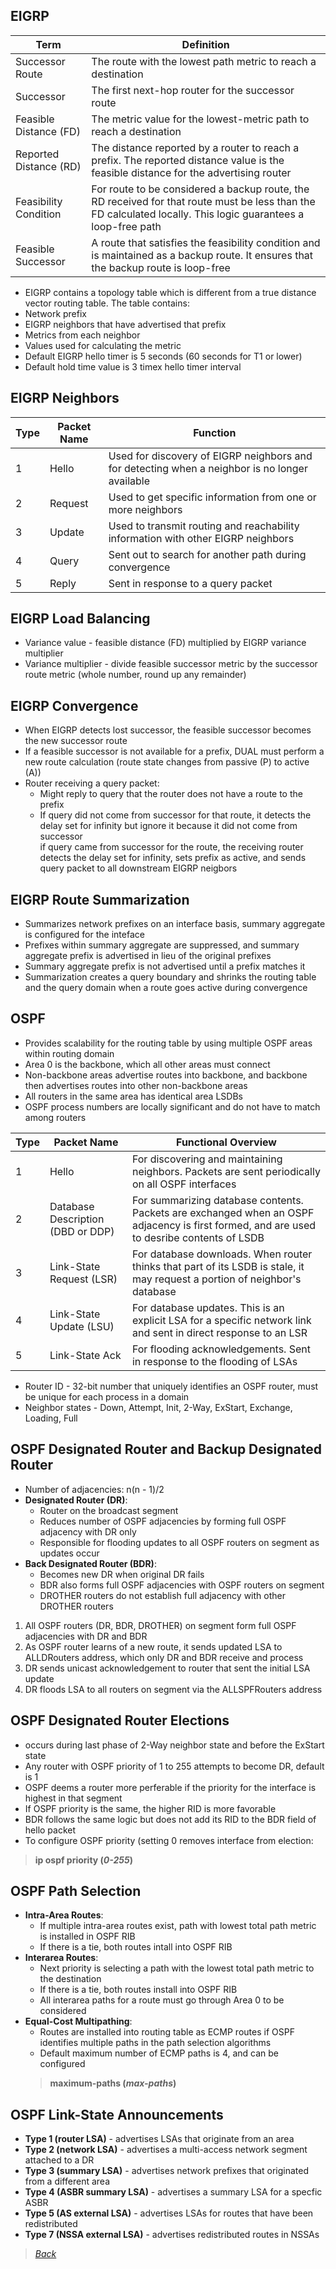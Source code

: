 ## EIGRP
| **Term** | **Definition** |
| --- | --- |
| Successor Route | The route with the lowest path metric to reach a destination |
| Successor | The first next-hop router for the successor route |
| Feasible Distance (FD) | The metric value for the lowest-metric path to reach a destination |
| Reported Distance (RD) | The distance reported by a router to reach a prefix. The reported distance value is the feasible distance for the advertising router |
| Feasibility Condition | For route to be considered a backup route, the RD received for that route must be less than the FD calculated locally. This logic guarantees a loop-free path |
| Feasible Successor | A route that satisfies the feasibility condition and is maintained as a backup route. It ensures that the backup route is loop-free |  

* EIGRP contains a topology table which is different from a true distance vector routing table. The table contains:
 * Network prefix
 * EIGRP neighbors that have advertised that prefix
 * Metrics from each neighbor
 * Values used for calculating the metric
* Default EIGRP hello timer is 5 seconds (60 seconds for T1 or lower)
* Default hold time value is 3 timex hello timer interval


## EIGRP Neighbors  
| **Type** | **Packet Name** | **Function** |
| --- | --- | --- |
| 1 | Hello | Used for discovery of EIGRP neighbors and for detecting when a neighbor is no longer available |
| 2 | Request | Used to get specific information from one or more neighbors |
| 3 | Update | Used to transmit routing and reachability information with other EIGRP neighbors |
| 4 | Query | Sent out to search for another path during convergence |
| 5 | Reply | Sent in response to a query packet |  


## EIGRP Load Balancing  
* Variance value - feasible distance (FD) multiplied by EIGRP variance multiplier  
* Variance multiplier - divide feasible successor metric by the successor route metric (whole number, round up any remainder)  


## EIGRP Convergence  
* When EIGRP detects lost successor, the feasible successor becomes the new successor route  
* If a feasible successor is not available for a prefix, DUAL must perform a new route calculation (route state changes from passive (P) to active (A))  
* Router receiving a query packet:  
  * Might reply to query that the router does not have a route to the prefix  
  * If query did not come from successor for that route, it detects the delay set for infinity but ignore it because it did not come from successor  
 if query came from successor for the route, the receiving router detects the delay set for infinity, sets prefix as active, and sends query packet to all downstream EIGRP neigbors  
 
 
## EIGRP Route Summarization  
* Summarizes network prefixes on an interface basis, summary aggregate is configured for the inteface  
* Prefixes within summary aggregate are suppressed, and summary aggregate prefix is advertised in lieu of the original prefixes  
* Summary aggregate prefix is not advertised until a prefix matches it  
* Summarization creates a query boundary and shrinks the routing table and the query domain when a route goes active during convergence  


## OSPF  
* Provides scalability for the routing table by using multiple OSPF areas within routing domain  
* Area 0 is the backbone, which all other areas must connect  
* Non-backbone areas advertise routes into backbone, and backbone then advertises routes into other non-backbone areas  
* All routers in the same area has identical area LSDBs  
* OSPF process numbers are locally significant and do not have to match among routers  

| **Type** | **Packet Name** | **Functional Overview** |
| --- | --- | --- |
| 1 | Hello | For discovering and maintaining neighbors. Packets are sent periodically on all OSPF interfaces |
| 2 | Database Description (DBD or DDP) | For summarizing database contents. Packets are exchanged when an OSPF adjacency is first formed, and are used to desribe contents of LSDB |
| 3 | Link-State Request (LSR) | For database downloads. When router thinks that part of its LSDB is stale, it may request a portion of neighbor's database |
| 4 | Link-State Update (LSU) | For database updates. This is an explicit LSA for a specific network link and sent in direct response to an LSR |
| 5 | Link-State Ack | For flooding acknowledgements. Sent in response to the flooding of LSAs |  
* Router ID - 32-bit number that uniquely identifies an OSPF router, must be unique for each process in a domain  
* Neighbor states - Down, Attempt, Init, 2-Way, ExStart, Exchange, Loading, Full  


## OSPF Designated Router and Backup Designated Router  
 * Number of adjacencies: n(n - 1)/2  
 * **Designated Router (DR)**:  
   * Router on the broadcast segment  
   * Reduces number of OSPF adjacencies by forming full OSPF adjacency with DR only  
   * Responsible for flooding updates to all OSPF routers on segment as updates occur  
 * **Back Designated Router (BDR)**:  
   * Becomes new DR when original DR fails  
   * BDR also forms full OSPF adjacencies with OSPF routers on segment  
   * DROTHER routers do not establish full adjacency with other DROTHER routers
1. All OSPF routers (DR, BDR, DROTHER) on segment form full OSPF adjacencies with DR and BDR  
2. As OSPF router learns of a new route, it sends updated LSA to ALLDRouters address, which only DR and BDR receive and process  
3. DR sends unicast acknowledgement to router that sent the initial LSA update  
4. DR floods LSA to all routers on segment via the ALLSPFRouters address  


## OSPF Designated Router Elections  
* occurs during last phase of 2-Way neighbor state and before the ExStart state  
* Any router with OSPF priority of 1 to 255 attempts to become DR, default is 1  
* OSPF deems a router more perferable if the priority for the interface is highest in that segment  
* If OSPF priority is the same, the higher RID is more favorable  
* BDR follows the same logic but does not add its RID to the BDR field of hello packet  
* To configure OSPF priority (setting 0 removes interface from election:  
> **ip ospf priority (*0-255*)**  


## OSPF Path Selection  
* **Intra-Area Routes**:  
  * If multiple intra-area routes exist, path with lowest total path metric is installed in OSPF RIB  
  * If there is a tie, both routes intall into OSPF RIB  
* **Interarea Routes**:  
  * Next priority is selecting a path with the lowest total path metric to the destination  
  * If there is a tie, both routes install into OSPF RIB  
  * All interarea paths for a route must go through Area 0 to be considered  
* **Equal-Cost Multipathing**:  
  * Routes are installed into routing table as ECMP routes if OSPF identifies multiple paths in the path selection algorithms  
  * Default maximum number of ECMP paths is 4, and can be configured  
  > **maximum-paths (*max-paths*)**  
  

## OSPF Link-State Announcements  
* **Type 1 (router LSA)** - advertises LSAs that originate from an area  
* **Type 2 (network LSA)** - advertises a multi-access network segment attached to a DR  
* **Type 3 (summary LSA)** - advertises network prefixes that originated from a different area  
* **Type 4 (ASBR summary LSA)** - advertises a summary LSA for a specfic ASBR  
* **Type 5 (AS external LSA)** - advertises LSAs for routes that have been redistributed  
* **Type 7 (NSSA external LSA)** - advertises redistributed routes in NSSAs  


> *[Back](https://github.com/network-dluong/CCNP-ENCOR/tree/3.0-Infrastructure)*  

